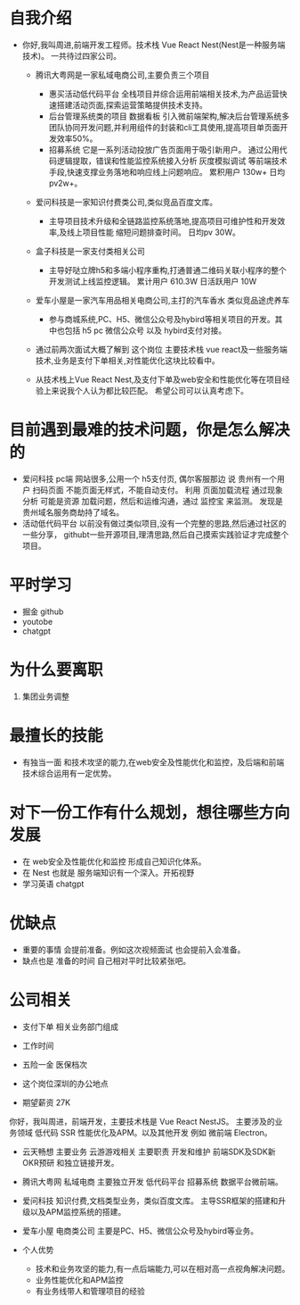 # 自我介绍
* 你好,我叫周进,前端开发工程师。技术栈 Vue  React Nest(Nest是一种服务端技术)。 一共待过四家公司。
    - 腾讯大粤网是一家私域电商公司,主要负责三个项目
        - 惠买活动低代码平台 全栈项目并综合运用前端相关技术,为产品运营快速搭建活动页面,探索运营策略提供技术支持。 
        - 后台管理系统类的项目 数据看板  引入微前端架构,解决后台管理系统多团队协同开发问题,并利用组件的封装和cli工具使用,提高项目单页面开发效率50%。
        -  招募系统  它是一系列活动投放广告页面用于吸引新用户。 通过公用代码逻辑提取，错误和性能监控系统接入分析 灰度模拟调试 等前端技术手段,快速支撑业务落地和响应线上问题响应。 累积用户 130w+ 日均pv2w+。
    - 爱问科技是一家知识付费类公司,类似竞品百度文库。
       - 主导项目技术升级和全链路监控系统落地,提高项目可维护性和开发效率,及线上项目性能 缩短问题排查时间。 日均pv 30W。
    - 盒子科技是一家支付类相关公司
        - 主导好哒立牌h5和多端小程序重构,打通普通二维码关联小程序的整个开发测试上线监控逻辑。 累计用户 610.3W 日活跃用户 10W
    - 爱车小屋是一家汽车用品相关电商公司,主打的汽车香水  类似竞品途虎养车
        - 参与商城系统,PC、H5、微信公众号及hybird等相关项目的开发。其中也包括 h5 pc 微信公众号 以及 hybird支付对接。

    - 通过前两次面试大概了解到 这个岗位 主要技术栈 vue react及一些服务端技术,业务是支付下单相关,对性能优化这块比较看中。
    - 从技术栈上Vue  React Nest,及支付下单及web安全和性能优化等在项目经验上来说我个人认为都比较匹配。 希望公司可以认真考虑下。


# 目前遇到最难的技术问题，你是怎么解决的
* 爱问科技 pc端 网站很多,公用一个 h5支付页, 偶尔客服那边 说 贵州有一个用户 扫码页面 不能页面无样式，不能自动支付。 利用 页面加载流程 通过现象 分析 可能是资源 加载问题，然后和运维沟通，通过 监控宝 来监测。 发现是 贵州域名服务商劫持了域名。
* 活动低代码平台  以前没有做过类似项目,没有一个完整的思路,然后通过社区的一些分享， githubt一些开源项目,理清思路,然后自己摸索实践验证才完成整个项目。
# 平时学习 
* 掘金 github
* youtobe
* chatgpt
# 为什么要离职
1. 集团业务调整
# 最擅长的技能
* 有独当一面 和技术攻坚的能力,在web安全及性能优化和监控，及后端和前端技术综合运用有一定优势。
# 对下一份工作有什么规划，想往哪些方向发展
* 在 web安全及性能优化和监控 形成自己知识化体系。
* 在 Nest 也就是 服务端知识有一个深入。开拓视野
* 学习英语 chatgpt
# 优缺点
* 重要的事情 会提前准备。例如这次视频面试 也会提前入会准备。
* 缺点也是 准备的时间 自己相对平时比较紧张吧。
# 公司相关
* 支付下单 相关业务部门组成
* 工作时间
* 五险一金 医保档次
* 这个岗位深圳的办公地点

* 期望薪资 27K


你好，我叫周进，前端开发，主要技术栈是 Vue React NestJS。
主要涉及的业务领域 低代码  SSR 性能优化及APM。以及其他开发 例如 微前端  Electron。

* 云天畅想   主要业务 云游游戏相关  主要职责 开发和维护 前端SDK及SDK新OKR预研  和独立链接开发。

* 腾讯大粤网 私域电商 主要独立开发 低代码平台 招募系统 数据平台微前端。

* 爱问科技   知识付费,文档类型业务，类似百度文库。 主导SSR框架的搭建和升级以及APM监控系统的搭建。

* 爱车小屋  电商类公司 主要是PC、H5、微信公众号及hybird等业务。


* 个人优势   
    - 技术和业务攻坚的能力,有一点后端能力,可以在相对高一点视角解决问题。  
    - 业务性能优化和APM监控   
    - 有业务线带人和管理项目的经验